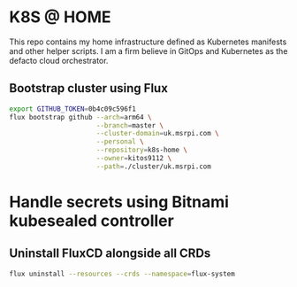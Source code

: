 # K8S @ HOME

This repo contains my home infrastructure defined as Kubernetes manifests and other helper scripts.
I am a firm believe in GitOps and Kubernetes as the defacto cloud orchestrator.

## Bootstrap cluster using Flux

```sh
export GITHUB_TOKEN=0b4c09c596f1
flux bootstrap github --arch=arm64 \
                      --branch=master \
                      --cluster-domain=uk.msrpi.com \
                      --personal \
                      --repository=k8s-home \
                      --owner=kitos9112 \
                      --path=./cluster/uk.msrpi.com
```

# Handle secrets using Bitnami kubesealed controller



## Uninstall FluxCD alongside all CRDs

```sh
flux uninstall --resources --crds --namespace=flux-system
```